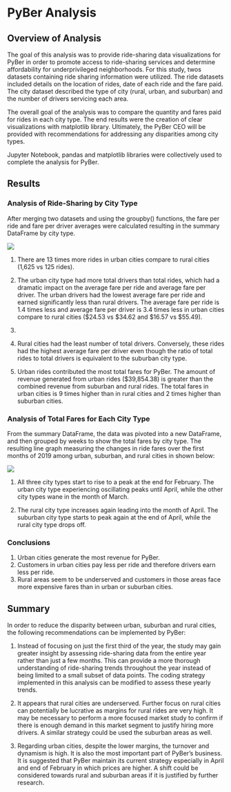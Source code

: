 # PyBer Analysis

## Overview of Analysis

The goal of this analysis was to provide ride-sharing data visualizations for PyBer in order to promote access to ride-sharing services and determine affordability for underprivileged neighborhoods.  For this study, twos datasets containing ride sharing information were utilized.  The ride datasets included details on the location of rides, date of each ride and the fare paid.  The city dataset described the type of city (rural, urban, and suburban) and the number of drivers servicing each area.

The overall goal of the analysis was to compare the quantity and fares paid for rides in each city type.  The end results were the creation of clear visualizations with matplotlib library.  Ultimately, the PyBer CEO will be provided with recommendations for addressing any disparities among city types.

Jupyter Notebook, pandas and matplotlib libraries were collectively used to complete the analysis for PyBer.

## Results

### Analysis of Ride-Sharing by City Type

After merging two datasets and using the groupby() functions, the fare per ride and fare per driver averages were calculated resulting in the summary DataFrame by city type. 

![
](https://github.com/jbowman86/PyBer_Analysis/blob/main/Resources/PyBer_summary_rides.png)

1. There are 13 times more rides in urban cities compare to rural cities (1,625 vs 125 rides).

2. The urban city type had more total drivers than total rides, which had a dramatic impact on the average fare per ride and average fare per driver.  The urban drivers had the lowest average fare per ride and earned significantly less than rural drivers. The average fare per ride is 1.4 times less and average fare per driver is 3.4 times less in urban cities compare to rural cities ($24.53 vs $34.62 and $16.57 vs $55.49).
3. 
4. Rural cities had the least number of total drivers.  Conversely, these rides had the highest average fare per driver even though the ratio of total rides to total drivers is equivalent to the suburban city type.  

4. Urban rides contributed the most total fares for PyBer.  The amount of revenue generated from urban rides ($39,854.38) is greater than the combined revenue from suburban and rural rides.  The total fares in urban cities is 9 times higher than in rural cities and 2 times higher than suburban cities.

### Analysis of Total Fares for Each City Type

From the summary DataFrame, the data was pivoted into a new DataFrame, and then grouped by weeks to show the total fares by city type.  The resulting line graph measuring the changes in ride fares over the first months of 2019 among urban, suburban, and rural cities in shown below:

![
](https://github.com/jbowman86/PyBer_Analysis/blob/main/Resources/PyBer_fare-summary.png)

1. All three city types start to rise to a peak at the end for February.  The urban city type experiencing oscillating peaks until April, while the other city types wane in the month of March.

2. The rural city type increases again leading into the month of April.  The suburban city type starts to peak again at the end of April, while the rural city type drops off.   

### Conclusions

1. Urban cities generate the most revenue for PyBer.
2. Customers in urban cities pay less per ride and therefore drivers earn less per ride.
3. Rural areas seem to be underserved and customers in those areas face more expensive fares than in urban or suburban cities.

## Summary

In order to reduce the disparity between urban, suburban and rural cities, the following recommendations can be implemented by PyBer:

1.	Instead of focusing on just the first third of the year, the study may gain greater insight by assessing ride-sharing data from the entire year rather than just a few months.  This can provide a more thorough understanding of ride-sharing trends throughout the year instead of being limited to a small subset of data points.  The coding strategy implemented in this analysis can be modified to assess these yearly trends.

2.	It appears that rural cities are underserved.  Further focus on rural cities can potentially be lucrative as margins for rural rides are very high.  It may be necessary to perform a more focused market study to confirm if there is enough demand in this market segment to justify hiring more drivers.  A similar strategy could be used the suburban areas as well.

3.	Regarding urban cities, despite the lower margins, the turnover and dynamism is high. It is also the most important part of PyBer’s business. It is suggested that PyBer maintain its current strategy especially in April and end of February in which prices are higher. A shift could be considered towards rural and suburban areas if it is justified by further research.



